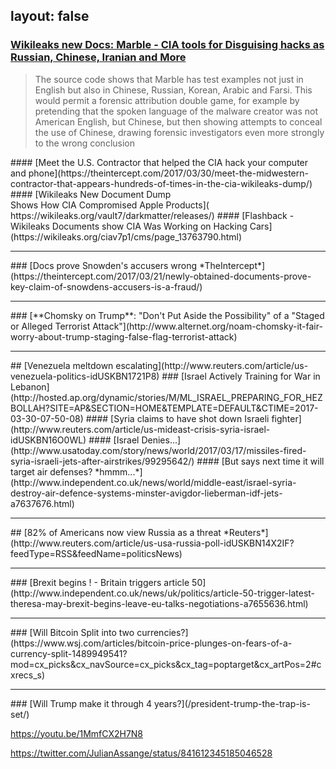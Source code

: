 layout: false
---
### [Wikileaks new Docs: Marble - CIA tools for Disguising hacks as Russian, Chinese, Iranian and More](https://wikileaks.org/vault7/#Marble%20Framework)
<blockquote>The source code shows that Marble has test examples not just in English but also in Chinese, Russian, Korean, Arabic and Farsi. This would permit a forensic attribution double game, for example by pretending that the spoken language of the malware creator was not American English, but Chinese, but then showing attempts to conceal the use of Chinese, drawing forensic investigators even more strongly to the wrong conclusion</blockquote>
#### [Meet the U.S. Contractor that helped the CIA hack your computer and phone](https://theintercept.com/2017/03/30/meet-the-midwestern-contractor-that-appears-hundreds-of-times-in-the-cia-wikileaks-dump/)
#### [Wikileaks New Document Dump <br /> Shows How CIA Compromised Apple Products]( https://wikileaks.org/vault7/darkmatter/releases/)
#### [Flashback - Wikileaks Documents show CIA Was Working on Hacking Cars](https://wikileaks.org/ciav7p1/cms/page_13763790.html)
<hr />
### [Docs prove Snowden's accusers wrong *TheIntercept*](https://theintercept.com/2017/03/21/newly-obtained-documents-prove-key-claim-of-snowdens-accusers-is-a-fraud/)
<hr />
### [**Chomsky on Trump**: "Don't Put Aside the Possibility" of a "Staged or Alleged Terrorist Attack"](http://www.alternet.org/noam-chomsky-it-fair-worry-about-trump-staging-false-flag-terrorist-attack)
<hr />
## [Venezuela meltdown escalating](http://www.reuters.com/article/us-venezuela-politics-idUSKBN1721P8)
### [Israel Actively Training for War in Lebanon](http://hosted.ap.org/dynamic/stories/M/ML_ISRAEL_PREPARING_FOR_HEZBOLLAH?SITE=AP&SECTION=HOME&TEMPLATE=DEFAULT&CTIME=2017-03-30-07-50-08)
#### [Syria claims to have shot down Israeli fighter](http://www.reuters.com/article/us-mideast-crisis-syria-israel-idUSKBN16O0WL)
#### [Israel Denies...](http://www.usatoday.com/story/news/world/2017/03/17/missiles-fired-syria-israeli-jets-after-airstrikes/99295642/)
#### [But says next time it will target air defenses? *hmmm...*](http://www.independent.co.uk/news/world/middle-east/israel-syria-destroy-air-defence-systems-minster-avigdor-lieberman-idf-jets-a7637676.html)
<hr />
## [82% of Americans now view Russia as a threat *Reuters*](http://www.reuters.com/article/us-usa-russia-poll-idUSKBN14X2IF?feedType=RSS&feedName=politicsNews)
<hr />
### [Brexit begins ! - Britain triggers article 50](http://www.independent.co.uk/news/uk/politics/article-50-trigger-latest-theresa-may-brexit-begins-leave-eu-talks-negotiations-a7655636.html)
<hr />
### [Will Bitcoin Split into two currencies?](https://www.wsj.com/articles/bitcoin-price-plunges-on-fears-of-a-currency-split-1489949541?mod=cx_picks&cx_navSource=cx_picks&cx_tag=poptarget&cx_artPos=2#cxrecs_s)
<hr />
### [Will Trump make it through 4 years?](/president-trump-the-trap-is-set/)

https://youtu.be/1MmfCX2H7N8

https://twitter.com/JulianAssange/status/841612345185046528

